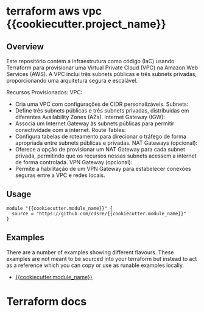 # terraform aws vpc {{cookiecutter.project_name}}

## Overview
Este repositório contém a infraestrutura como código (IaC) usando Terraform para provisionar uma Virtual Private Cloud (VPC) na Amazon Web Services (AWS). A VPC inclui três subnets públicas e três subnets privadas, proporcionando uma arquitetura segura e escalável.

Recursos Provisionados:
VPC:
- Cria uma VPC com configurações de CIDR personalizáveis.
Subnets:
- Define três subnets públicas e três subnets privadas, distribuídas em diferentes Availability Zones (AZs).
Internet Gateway (IGW):
- Associa um Internet Gateway às subnets públicas para permitir conectividade com a internet.
Route Tables:
- Configura tabelas de roteamento para direcionar o tráfego de forma apropriada entre subnets públicas e privadas.
NAT Gateways (opcional):
- Oferece a opção de provisionar um NAT Gateway para cada subnet privada, permitindo que os recursos nessas subnets acessem a internet de forma controlada.
VPN Gateway (opcional):
- Permite a habilitação de um VPN Gateway para estabelecer conexões seguras entre a VPC e redes locais.

## Usage

```hcl
module "{{cookiecutter.module_name}}" {
  source = "https://github.com/cdsre/{{cookiecutter.module_name}}"
}
```

## Examples
There are a number of examples showing different flavours. These examples are not meant to be sourced into your terraform
but instead to act as a reference which you can copy or use as runable examples locally.

- [{{cookiecutter.module_name}}](./examples/{{cookiecutter.module_name}})


# Terraform docs

<!-- BEGINNING OF PRE-COMMIT-TERRAFORM DOCS HOOK -->
<!-- END OF PRE-COMMIT-TERRAFORM DOCS HOOK -->

